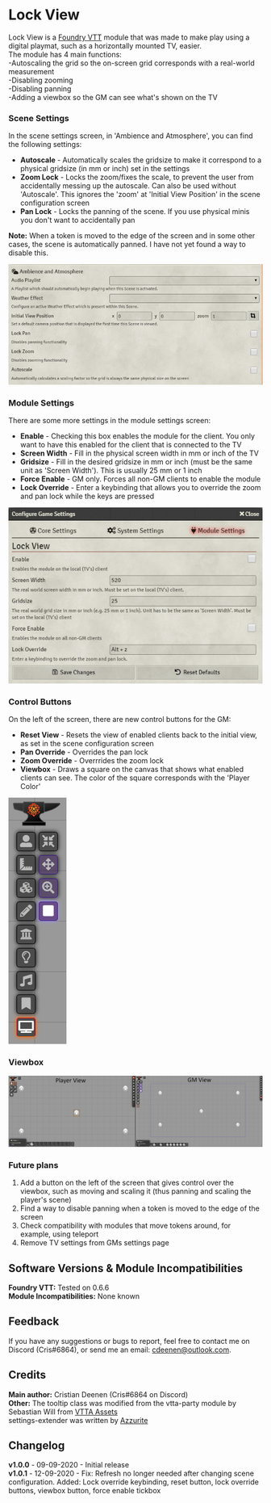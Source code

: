 # Lock View
Lock View is a <a href="https://foundryvtt.com/">Foundry VTT</a> module that was made to make play using a digital playmat, such as a horizontally mounted TV, easier.<br>
The module has 4 main functions:<br>
-Autoscaling the grid so the on-screen grid corresponds with a real-world measurement<br>
-Disabling zooming<br>
-Disabling panning<br>
-Adding a viewbox so the GM can see what's shown on the TV<br>

### Scene Settings
In the scene settings screen, in 'Ambience and Atmosphere', you can find the following settings:
<ul>
<li><b>Autoscale</b> - Automatically scales the gridsize to make it correspond to a physical gridsize (in mm or inch) set in the settings</li>
<li><b>Zoom Lock</b> - Locks the zoom/fixes the scale, to prevent the user from accidentally messing up the autoscale. Can also be used without 'Autoscale'. This ignores the 'zoom' at 'Initial View Position' in the scene configuration screen</li>
<li><b>Pan Lock</b> - Locks the panning of the scene. If you use physical minis you don't want to accidentally pan</li>
</ul>
<b>Note:</b> When a token is moved to the edge of the screen and in some other cases, the scene is automatically panned. I have not yet found a way to disable this.<br>

![sceneSettings](https://github.com/CDeenen/LockView/blob/master/img/examples/SceneSettings.png)

### Module Settings
There are some more settings in the module settings screen:<br>
<ul>
<li><b>Enable</b> - Checking this box enables the module for the client. You only want to have this enabled for the client that is connected to the TV</li>
<li><b>Screen Width</b> - Fill in the physical screen width in mm or inch of the TV</li>
<li><b>Gridsize</b> - Fill in the desired gridsize in mm or inch (must be the same unit as 'Screen Width'). This is usually 25 mm or 1 inch</li>
<li><b>Force Enable</b> - GM only. Forces all non-GM clients to enable the module</li>
<li><b>Lock Override</b> - Enter a keybinding that allows you to override the zoom and pan lock while the keys are pressed</li>
</ul>

![moduleSettings](https://github.com/CDeenen/LockView/blob/master/img/examples/ModuleSettings.png)

### Control Buttons
On the left of the screen, there are new control buttons for the GM:
<ul>
<li><b>Reset View</b> - Resets the view of enabled clients back to the initial view, as set in the scene configuration screen</li>
<li><b>Pan Override</b> - Overrides the pan lock</li>
<li><b>Zoom Override</b> - Overrrides the zoom lock</li>
<li><b>Viewbox</b> - Draws a square on the canvas that shows what enabled clients can see. The color of the square corresponds with the 'Player Color'</li>
</ul>


![controlButtons](https://github.com/CDeenen/LockView/blob/master/img/examples/controlButtons.png)


### Viewbox

![viewBox](https://github.com/CDeenen/LockView/blob/master/img/examples/ViewBox.png)

### Future plans
<ol>
<li>Add a button on the left of the screen that gives control over the viewbox, such as moving and scaling it (thus panning and scaling the player's scene)</li>
<li>Find a way to disable panning when a token is moved to the edge of the screen</li>
<li>Check compatibility with modules that move tokens around, for example, using teleport</li>
<li>Remove TV settings from GMs settings page</ls>
</ol>

## Software Versions & Module Incompatibilities
<b>Foundry VTT:</b> Tested on 0.6.6<br>
<b>Module Incompatibilities:</b> None known<br>

## Feedback
If you have any suggestions or bugs to report, feel free to contact me on Discord (Cris#6864), or send me an email: cdeenen@outlook.com.

## Credits
<b>Main author:</b> Cristian Deenen (Cris#6864 on Discord)<br>
<b>Other:</b> The tooltip class was modified from the vtta-party module by Sebastian Will from <a href="https://www.vttassets.com">VTTA Assets</a><br>
settings-extender was written by <a href="https://gitlab.com/foundry-azzurite/settings-extender">Azzurite</a> 

## Changelog
<b>v1.0.0</b> - 09-09-2020 - Initial release<br>
<b>v1.0.1</b> - 12-09-2020 - Fix: Refresh no longer needed after changing scene configuration. Added: Lock override keybinding, reset button, lock override buttons, viewbox button, force enable tickbox<br>
